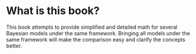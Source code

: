 <!-- <textarea> -->
#  What is this book?

This book attempts to provide simplified and detailed math for several Bayesian models under the same framework. Bringing all models under the same framework will make the comparison easy and clarify the concepts better.
<!-- </textarea> -->
